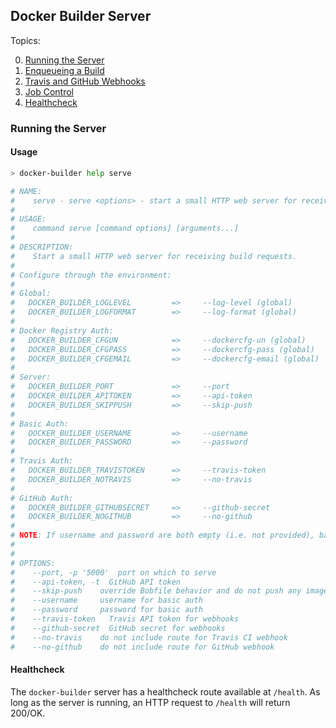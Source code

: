 ## Docker Builder Server

Topics:

0. [Running the Server](#running-the-server)
0. [Enqueueing a Build](enqueueing-a-build.md)
0. [Travis and GitHub Webhooks](travis-and-github-webhooks.md)
0. [Job Control](job-control.md)
0. [Healthcheck](#healthcheck)

### Running the Server

#### Usage

```bash
> docker-builder help serve

# NAME:
#    serve - serve <options> - start a small HTTP web server for receiving build requests
#
# USAGE:
#    command serve [command options] [arguments...]
#
# DESCRIPTION:
#    Start a small HTTP web server for receiving build requests.
#
# Configure through the environment:
#
# Global:
#   DOCKER_BUILDER_LOGLEVEL         =>     --log-level (global)
#   DOCKER_BUILDER_LOGFORMAT        =>     --log-format (global)
#
# Docker Registry Auth:
#   DOCKER_BUILDER_CFGUN            =>     --dockercfg-un (global)
#   DOCKER_BUILDER_CFGPASS          =>     --dockercfg-pass (global)
#   DOCKER_BUILDER_CFGEMAIL         =>     --dockercfg-email (global)
#
# Server:
#   DOCKER_BUILDER_PORT             =>     --port
#   DOCKER_BUILDER_APITOKEN         =>     --api-token
#   DOCKER_BUILDER_SKIPPUSH         =>     --skip-push
#
# Basic Auth:
#   DOCKER_BUILDER_USERNAME         =>     --username
#   DOCKER_BUILDER_PASSWORD         =>     --password
#
# Travis Auth:
#   DOCKER_BUILDER_TRAVISTOKEN      =>     --travis-token
#   DOCKER_BUILDER_NOTRAVIS         =>     --no-travis
#
# GitHub Auth:
#   DOCKER_BUILDER_GITHUBSECRET     =>     --github-secret
#   DOCKER_BUILDER_NOGITHUB         =>     --no-github
#
# NOTE: If username and password are both empty (i.e. not provided), basic auth will not be used.
#
#
# OPTIONS:
#    --port, -p '5000'  port on which to serve
#    --api-token, -t  GitHub API token
#    --skip-push    override Bobfile behavior and do not push any images (useful for testing)
#    --username     username for basic auth
#    --password     password for basic auth
#    --travis-token   Travis API token for webhooks
#    --github-secret  GitHub secret for webhooks
#    --no-travis    do not include route for Travis CI webhook
#    --no-github    do not include route for GitHub webhook
```

#### Healthcheck

The `docker-builder` server has a healthcheck route available at
`/health`.  As long as the server is running, an HTTP request to
`/health` will return 200/OK.
